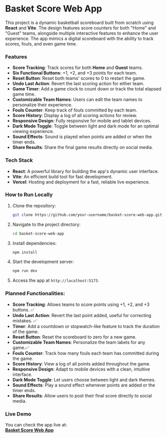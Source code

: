 

# Basket Score Web App

This project is a dynamic basketball scoreboard built from scratch using **React** and **Vite**. The design features score counters for both "Home" and "Guest" teams, alongside multiple interactive features to enhance the user experience. The app mimics a digital scoreboard with the ability to track scores, fouls, and even game time.

### Features
- **Score Tracking**: Track scores for both **Home** and **Guest** teams.
- **Six Functional Buttons**: +1, +2, and +3 points for each team.
- **Reset Button**: Reset both teams' scores to 0 to restart the game.
- **Undo Last Action**: Revert the last scoring action for either team.
- **Game Timer**: Add a game clock to count down or track the total elapsed game time.
- **Customizable Team Names**: Users can edit the team names to personalize their experience.
- **Fouls Counter**: Keep track of fouls committed by each team.
- **Score History**: Display a log of all scoring actions for review.
- **Responsive Design**: Fully responsive for mobile and tablet devices.
- **Dark Mode Toggle**: Toggle between light and dark mode for an optimal viewing experience.
- **Sound Effects**: Sound is played when points are added or when the timer ends.
- **Share Results**: Share the final game results directly on social media.

### Tech Stack
- **React**: A powerful library for building the app's dynamic user interface.
- **Vite**: An efficient build tool for fast development.
- **Vercel**: Hosting and deployment for a fast, reliable live experience.

### How to Run Locally
1. Clone the repository:
   ```bash
   git clone https://github.com/your-username/basket-score-web-app.git
   ```
2. Navigate to the project directory:
   ```bash
   cd basket-score-web-app
   ```
3. Install dependencies:
   ```bash
   npm install
   ```
4. Start the development server:
   ```bash
   npm run dev
   ```
5. Access the app at `http://localhost:5173`.

### Planned Functionalities:
- **Score Tracking**: Allows teams to score points using +1, +2, and +3 buttons. ✅
- **Undo Last Action**: Revert the last point added, useful for correcting mistakes. ✅
- **Timer**: Add a countdown or stopwatch-like feature to track the duration of the game.
- **Reset Button**: Reset the scoreboard to zero for a new game.
- **Customizable Team Names**: Personalize the team labels for any game.✅
- **Fouls Counter**: Track how many fouls each team has committed during the game.
- **Score History**: View a log of all points added throughout the game.
- **Responsive Design**: Adapt to mobile devices with a clean, intuitive interface.
- **Dark Mode Toggle**: Let users choose between light and dark themes.
- **Sound Effects**: Play a sound effect whenever points are added or the timer ends.
- **Share Results**: Allow users to post their final score directly to social media.

### Live Demo
You can check the app live at:  
**[Basket Score Web App](https://basket-score-web-app.vercel.app/)**


